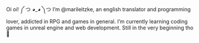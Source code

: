 Oi oi! ༼ つ ◕_◕ ༽つ
I’m @marileitzke, an english translator and programming lover, addicted in RPG and games in general.
I’m currently learning coding games in unreal engine and web development. Still in the very beginning tho 💩


<!---
marileitzke/marileitzke is a ✨ special ✨ repository because its `README.md` (this file) appears on your GitHub profile.
You can click the Preview link to take a look at your changes.
--->

